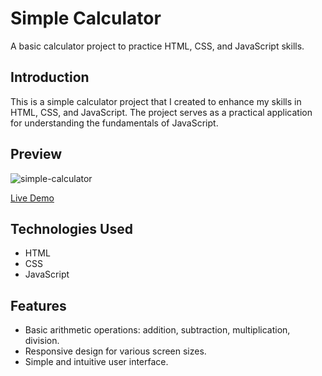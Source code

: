# Simple Calculator

A basic calculator project to practice HTML, CSS, and JavaScript skills.

## Introduction

This is a simple calculator project that I created to enhance my skills in HTML, CSS, and JavaScript. The project serves as a practical application for understanding the fundamentals of JavaScript.

## Preview

![simple-calculator](https://github.com/Mohammedfaiyaz29/Simple-calculator/assets/142523551/e211be0d-2f3f-488d-bb58-18e9c19693dd)

[Live Demo](https://mohammedfaiyaz29.github.io/Simple-calculator/)

## Technologies Used

- HTML
- CSS
- JavaScript

## Features

- Basic arithmetic operations: addition, subtraction, multiplication, division.
- Responsive design for various screen sizes.
- Simple and intuitive user interface.
